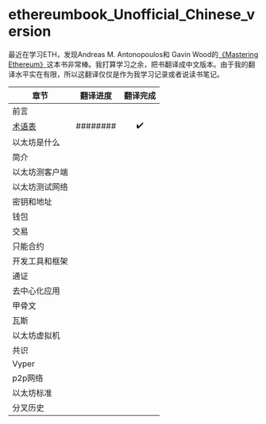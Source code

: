 # ethereumbook_Unofficial_Chinese_version
最近在学习ETH，发现Andreas M. Antonopoulos和 Gavin Wood的[《Mastering Ethereum》](****)这本书非常棒。我打算学习之余，把书翻译成中文版本。由于我的翻译水平实在有限，所以这翻译仅仅是作为我学习记录或者说读书笔记。

| 章节 | 翻译进度 | 翻译完成 |
|-------|------|:------:|
| 前言 |  ||
| [术语表](glossary.md) | ######## | :heavy_check_mark: |
| 以太坊是什么 |  |  |
| 简介 |  |  |
| 以太坊测客户端 |  |  |
| 以太坊测试网络 |  ||
| 密钥和地址 |  |  |
| 钱包 |  |  |
| 交易 |  |  |
| 只能合约 |  |  |
| 开发工具和框架 |  |  |
| 通证 |  |  |
| 去中心化应用 |  ||
| 甲骨文 |  |  |
| 瓦斯 |  |  |
| 以太坊虚拟机 |  |  |
| 共识 |  |  |
| Vyper |  |  |
| p2p网络 |  |  |
| 以太坊标准 |  |  |
| 分叉历史 |  |  |

